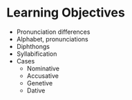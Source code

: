 # Learning Objectives

* Pronunciation differences
* Alphabet, pronunciations
* Diphthongs
* Syllabification
* Cases
  * Nominative
  * Accusative
  * Genetive
  * Dative
